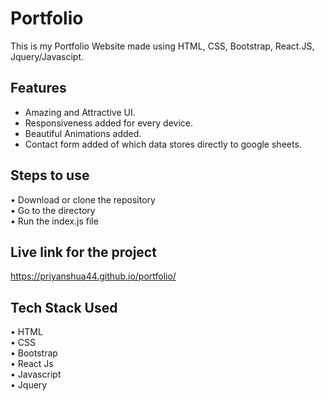 # Portfolio

This is my Portfolio Website made using HTML, CSS, Bootstrap, React.JS, Jquery/Javascipt. 

## Features

- Amazing and Attractive UI.
- Responsiveness added for every device.
- Beautiful Animations added.
- Contact form added of which data stores directly to google sheets.



## Steps to use

• Download or clone the repository \
• Go to the directory\
• Run the index.js file

## Live link for the project

https://priyanshua44.github.io/portfolio/


## Tech Stack Used

• HTML\
• CSS\
• Bootstrap\
• React Js\
• Javascript\
• Jquery



